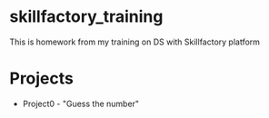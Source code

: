 # skillfactory_training
This is homework from my training on DS with Skillfactory platform

# Projects
* Project0 - "Guess the number"
